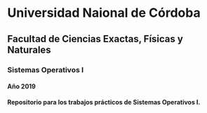 # Universidad Naional de Córdoba
## Facultad de Ciencias Exactas, Físicas y Naturales
### Sistemas Operativos I
#### Año 2019

**Repositorio para los trabajos prácticos de Sistemas Operativos I.**
